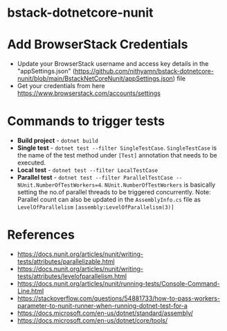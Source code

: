 # bstack-dotnetcore-nunit

# Add BrowserStack Credentials
- Update your BrowserStack username and access key details in the "appSettings.json" (https://github.com/nithyamn/bstack-dotnetcore-nunit/blob/main/BstackNetCoreNunit/appSettings.json) file
- Get your credentials from here https://www.browserstack.com/accounts/settings

# Commands to trigger tests
- **Build project** - `dotnet build`
- **Single test** - `dotnet test --filter SingleTestCase`. `SingleTestCase` is the name of the test method under `[Test]` annotation that needs to be executed.
- **Local test** - `dotnet test --filter LocalTestCase` 
- **Parallel test** - `dotnet test --filter ParallelTestCase -- NUnit.NumberOfTestWorkers=4`. `NUnit.NumberOfTestWorkers` is basically setting the no.of parallel threads to be triggered concurrently. 
Note: Parallel count can also be updated in the `AssemblyInfo.cs` file as `LevelOfParallelism`
`[assembly:LevelOfParallelism(3)]`

# References
- https://docs.nunit.org/articles/nunit/writing-tests/attributes/parallelizable.html
- https://docs.nunit.org/articles/nunit/writing-tests/attributes/levelofparallelism.html
- https://docs.nunit.org/articles/nunit/running-tests/Console-Command-Line.html
- https://stackoverflow.com/questions/54881733/how-to-pass-workers-parameter-to-nunit-runner-when-running-dotnet-test-for-a
- https://docs.microsoft.com/en-us/dotnet/standard/assembly/
- https://docs.microsoft.com/en-us/dotnet/core/tools/